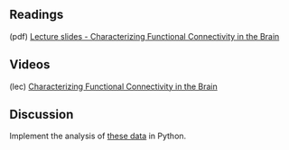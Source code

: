 ## Readings

(pdf)   [Lecture slides - Characterizing Functional Connectivity in the Brain](Sleep_Networks_Seminar_2021.pdf)

## Videos

(lec)   [Characterizing Functional Connectivity in the Brain](https://youtu.be/E4ALmmQiYPI)

## Discussion

Implement the analysis of [these data](Example_sleep_data.mat) in Python.
